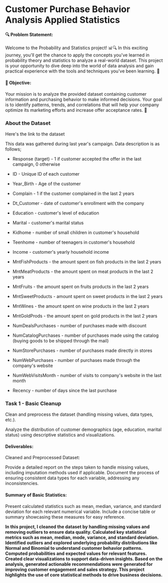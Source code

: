 # Customer Purchase Behavior Analysis Applied Statistics

#### 🔍 Problem Statement:

 Welcome to the Probability and Statistics project! 📊🔍 In this exciting journey, you'll get the chance to apply the concepts you've learned in probability theory and statistics to analyze a real-world dataset. This project is your opportunity to dive deep into the world of data analysis and gain practical experience with the tools and techniques you've been learning. 🚀

#### 🎯 Objective:

Your mission is to analyze the provided dataset containing customer information and purchasing behavior to make informed decisions. Your goal is to identify patterns, trends, and correlations that will help your company optimize its marketing efforts and increase offer acceptance rates. 🎉

### About the Dataset
Here's the link to the dataset

This data was gathered during last year's campaign. Data description is as follows;

* Response (target) - 1 if customer accepted the offer in the last campaign, 0 otherwise

* ID - Unique ID of each customer

* Year_Birth - Age of the customer

* Complain - 1 if the customer complained in the last 2 years

* Dt_Customer - date of customer's enrollment with the company

* Education - customer's level of education

* Marital - customer's marital status

* Kidhome - number of small children in customer's household

* Teenhome - number of teenagers in customer's household

* Income - customer's yearly household income

* MntFishProducts - the amount spent on fish products in the last 2 years

* MntMeatProducts - the amount spent on meat products in the last 2 years

* MntFruits - the amount spent on fruits products in the last 2 years

* MntSweetProducts - amount spent on sweet products in the last 2 years

* MntWines - the amount spent on wine products in the last 2 years

* MntGoldProds - the amount spent on gold products in the last 2 years

* NumDealsPurchases - number of purchases made with discount

* NumCatalogPurchases - number of purchases made using the catalog (buying goods to be shipped through the mail)

* NumStorePurchases - number of purchases made directly in stores

* NumWebPurchases - number of purchases made through the company's website

* NumWebVisitsMonth - number of visits to company's website in the last month

* Recency - number of days since the last purchase

### Task 1 - Basic Cleanup
Clean and preprocess the dataset (handling missing values, data types, etc.).

Analyze the distribution of customer demographics (age, education, marital status) using descriptive statistics and visualizations.

#### Deliverables:

Cleaned and Preprocessed Dataset:

Provide a detailed report on the steps taken to handle missing values, including imputation methods used if applicable. Document the process of ensuring consistent data types for each variable, addressing any inconsistencies.

#### Summary of Basic Statistics:

Present calculated statistics such as mean, median, variance, and standard deviation for each relevant numerical variable. Include a concise table or summary showcasing these measures for easy reference.


**In this project, I cleaned the dataset by handling missing values and removing outliers to ensure data quality. Calculated key statistical metrics such as mean, median, mode, variance, and standard deviation. Identified outliers and explored underlying probability distributions like Normal and Binomial to understand customer behavior patterns. Computed probabilities and expected values for relevant features. Created clear visualizations to support data-driven insights. Based on the analysis, generated actionable recommendations were generated for improving customer engagement and sales strategy. This project highlights the use of core statistical methods to drive business decisions.**
